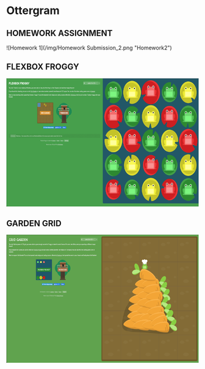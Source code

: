 # Ottergram

## HOMEWORK ASSIGNMENT

![Homework 1](/img/Homework Submission_2.png "Homework2")

## FLEXBOX FROGGY

![Flexbox Froggy](/img/Flexbox_Froggy.png "Flexbox Froggy")

## GARDEN GRID

![Grid Garden](/img/Grid_Garden.png "Grid Garden")
